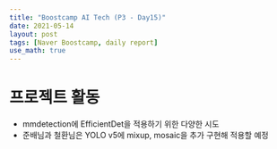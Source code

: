 ```yaml
---
title: "Boostcamp AI Tech (P3 - Day15)"
date: 2021-05-14
layout: post
tags: [Naver Boostcamp, daily report]
use_math: true
---
```


# 프로젝트 활동
* mmdetection에 EfficientDet을 적용하기 위한 다양한 시도
* 준배님과 철환님은 YOLO v5에 mixup, mosaic을 추가 구현해 적용할 예정

